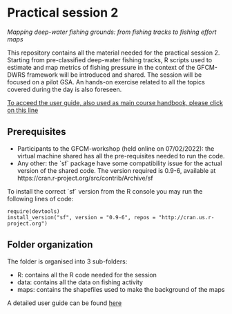 # Practical session 2

<i>Mapping deep-water fishing grounds: from fishing tracks to fishing effort maps</i>

This repository contains all the material needed for the practical session 2. Starting from pre-classified deep-water fishing tracks, R scripts used to estimate and map metrics of fishing pressure in the context of the GFCM-DWRS framework will be introduced and shared. The session will be focused on a pilot GSA. An hands-on exercise related to all the topics covered during the day is also foreseen.

[To acceed the user guide, also used as main course handbook, please click on this line](https://enriconarmelloni.github.io/index.html)

## Prerequisites

 <ul>
  <li>Participants to the GFCM-workshop (held online on 07/02/2022): the virtual machine shared has all the pre-requisites needed to run the code.</li>
  <li>Any other: the `sf` package have some compatibility issue for the actual version of the shared code. The version required is 0.9-6, available at https://cran.r-project.org/src/contrib/Archive/sf </li>
</ul> 
 To install the correct `sf` version from the R console you may run the following lines of code:
 
```
require(devtools)
install_version("sf", version = "0.9-6", repos = "http://cran.us.r-project.org")
```

## Folder organization

The folder is organised into 3 sub-folders:

 <ul>
  <li>R: contains all the R code needed for the session</li>
  <li>data: contains all the data on fishing activity </li>
  <li>maps: contains the shapefiles used to make the background of the maps </li>
</ul> 

A detailed user guide can be found [here](https://enriconarmelloni.github.io/index.html)

